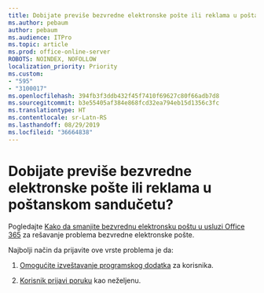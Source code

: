 ```yaml
---
title: Dobijate previše bezvredne elektronske pošte ili reklama u poštanskom sandučetu?
ms.author: pebaum
author: pebaum
ms.audience: ITPro
ms.topic: article
ms.prod: office-online-server
ROBOTS: NOINDEX, NOFOLLOW
localization_priority: Priority
ms.custom:
- "595"
- "3100017"
ms.openlocfilehash: 394fb3f3ddb432f45f7410f69627c80f66adb7d8
ms.sourcegitcommit: b3e55405af384e868fcd32ea794eb15d1356c3fc
ms.translationtype: HT
ms.contentlocale: sr-Latn-RS
ms.lasthandoff: 08/29/2019
ms.locfileid: "36664838"
---
```

# <a name="are-you-getting-too-much-spam-or-phish-in-your-mailbox"></a>Dobijate previše bezvredne elektronske pošte ili reklama u poštanskom sandučetu?

Pogledajte [Kako da smanjite bezvrednu elektronsku poštu u usluzi Office 365](https://docs.microsoft.com/office365/securitycompliance/reduce-spam-email) za rešavanje problema bezvredne elektronske pošte.
  
Najbolji način da prijavite ove vrste problema je da:
  
1. [Omogućite izveštavanje programskog dodatka](https://docs.microsoft.com/office365/securitycompliance/enable-the-report-message-add-in) za korisnika.

2. [Korisnik prijavi poruku](https://support.office.com/article/b5caa9f1-cdf3-4443-af8c-ff724ea719d2) kao neželjenu.
